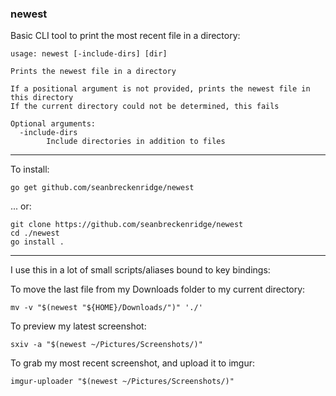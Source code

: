 ### newest

Basic CLI tool to print the most recent file in a directory:

```
usage: newest [-include-dirs] [dir]

Prints the newest file in a directory

If a positional argument is not provided, prints the newest file in this directory
If the current directory could not be determined, this fails

Optional arguments:
  -include-dirs
    	Include directories in addition to files
```

---

To install:

`go get github.com/seanbreckenridge/newest`

... or:

```
git clone https://github.com/seanbreckenridge/newest
cd ./newest
go install .
```

---

I use this in a lot of small scripts/aliases bound to key bindings:

To move the last file from my Downloads folder to my current directory:

`mv -v "$(newest "${HOME}/Downloads/")" './'`

To preview my latest screenshot:

`sxiv -a "$(newest ~/Pictures/Screenshots/)"`

To grab my most recent screenshot, and upload it to imgur:

`imgur-uploader "$(newest ~/Pictures/Screenshots/)"`
